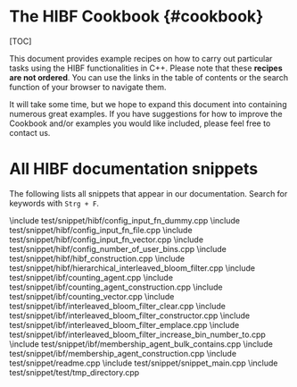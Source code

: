 <!--
SPDX-FileCopyrightText: 2006-2024, Knut Reinert & Freie Universität Berlin
SPDX-FileCopyrightText: 2016-2024, Knut Reinert & MPI für molekulare Genetik
SPDX-License-Identifier: CC-BY-4.0
-->

# The HIBF Cookbook {#cookbook}

[TOC]

This document provides example recipes on how to carry out particular tasks using the HIBF functionalities
in C++.
Please note that these **recipes are not ordered**. You can use the links in the table of contents or the search
function of your browser to navigate them.

It will take some time, but we hope to expand this document into containing numerous great examples.
If you have suggestions for how to improve the Cookbook and/or examples you would like included,
please feel free to contact us.

# All HIBF documentation snippets

The following lists all snippets that appear in our documentation.
Search for keywords with `Strg + F`.

<!-- ALL SNIPPETS START -->
\include test/snippet/hibf/config_input_fn_dummy.cpp
\include test/snippet/hibf/config_input_fn_file.cpp
\include test/snippet/hibf/config_input_fn_vector.cpp
\include test/snippet/hibf/config_number_of_user_bins.cpp
\include test/snippet/hibf/hibf_construction.cpp
\include test/snippet/hibf/hierarchical_interleaved_bloom_filter.cpp
\include test/snippet/ibf/counting_agent.cpp
\include test/snippet/ibf/counting_agent_construction.cpp
\include test/snippet/ibf/counting_vector.cpp
\include test/snippet/ibf/interleaved_bloom_filter_clear.cpp
\include test/snippet/ibf/interleaved_bloom_filter_constructor.cpp
\include test/snippet/ibf/interleaved_bloom_filter_emplace.cpp
\include test/snippet/ibf/interleaved_bloom_filter_increase_bin_number_to.cpp
\include test/snippet/ibf/membership_agent_bulk_contains.cpp
\include test/snippet/ibf/membership_agent_construction.cpp
\include test/snippet/readme.cpp
\include test/snippet/snippet_main.cpp
\include test/snippet/test/tmp_directory.cpp
